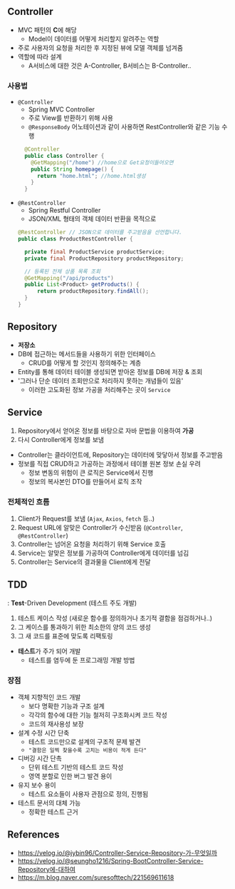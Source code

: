 ## Controller
- MVC 패턴의 **C**에 해당
  - Model이 데이터를 어떻게 처리할지 알려주는 역할
- 주로 사용자의 요청을 처리한 후 지정된 뷰에 모델 객체를 넘겨줌
- 역할에 따라 설계
  - A서비스에 대한 것은 A-Controller, B서비스는 B-Controller..

### 사용법
- `@Controller`
  - Spring MVC Controller
  - 주로 View를 반환하기 위해 사용
  - `@ResponseBody` 어노테이션과 같이 사용하면 RestController와 같은 기능 수행
  ```java
    @Controller
    public class Controller {
      @GetMapping("/home") //home으로 Get요청이들어오면
      public String homepage() {
        return "home.html"; //home.html생성
      }
    }
  ```
- `@RestController`
  - Spring Restful Controller
  - JSON/XML 형태의 객체 데이터 반환을 목적으로
  ```java
  @RestController // JSON으로 데이터를 주고받음을 선언합니다.
  public class ProductRestController {
  
    private final ProductService productService;
    private final ProductRepository productRepository;

    // 등록된 전체 상품 목록 조회
    @GetMapping("/api/products")
    public List<Product> getProducts() {
        return productRepository.findAll();
    }
  }
  ```


## Repository
- **저장소**
- DB에 접근하는 메서드들을 사용하기 위한 인터페이스
  - CRUD를 어떻게 할 것인지 정의해주는 계층
- Entity를 통해 데이터 테이블 생성되면 받아온 정보를 DB에 저장 & 조회
- '그러나 단순 데이터 조회만으로 처리하지 못하는 개념들이 있음'
  - 이러한 고도화된 정보 가공을 처리해주는 곳이 `Service`


## Service
1. Repository에서 얻어온 정보를 바탕으로 자바 문법을 이용하여 **가공**
2. 다시 Controller에게 정보를 보냄
- Controller는 클라이언트에, Repository는 데이터에 맞닿아서 정보를 주고받음
- 정보를 직접 CRUD하고 가공하는 과정에서 테이블 원본 정보 손실 우려
  - 정보 변동의 위험이 큰 로직은 Service에서 진행
  - 정보의 복사본인 DTO를 만들어서 로직 조작

### 전체적인 흐름
1. Client가 Request를 보냄 (`Ajax`, `Axios`, `fetch` 등..)
2. Request URL에 알맞은 Controller가 수신받음 (`@Controller`, `@RestController`)
3. Controller는 넘어온 요청을 처리하기 위해 Service 호출
4. Service는 알맞은 정보를 가공하여 Controller에게 데이터를 넘김
5. Controller는 Service의 결과물을 Client에게 전달


## TDD
: **Test**-Driven Development (테스트 주도 개발)
1. 테스트 케이스 작성 (새로운 함수를 정의하거나 초기적 결함을 점검하거나..)
2. 그 케이스를 통과하기 위한 최소한의 양의 코드 생성
3. 그 새 코드를 표준에 맞도록 리팩토링
- **테스트**가 주가 되어 개발
  - 테스트를 염두에 둔 프로그래밍 개발 방법

### 장점
- 객체 지향적인 코드 개발
  - 보다 명확한 기능과 구조 설계
  - 각각의 함수에 대한 기능 철저히 구조화시켜 코드 작성
  - 코드의 재사용성 보장
- 설계 수정 시간 단축
  - 테스트 코드만으로 설계의 구조적 문제 발견
  - `"결함은 일찍 찾을수록 고치는 비용이 적게 든다"`
- 디버깅 시간 단촉
  - 단위 테스트 기반의 테스트 코드 작성
  - 영역 분할로 인한 버그 발견 용이
- 유지 보수 용이
  - 테스트 요소들이 사용자 관점으로 정의, 진행됨
- 테스트 문서의 대체 가능
  - 정확한 테스트 근거 

## References
- <https://velog.io/@jybin96/Controller-Service-Repository-가-무엇일까>
- <https://velog.io/@seungho1216/Spring-BootController-Service-Repository에-대하여>
- <https://m.blog.naver.com/suresofttech/221569611618>
